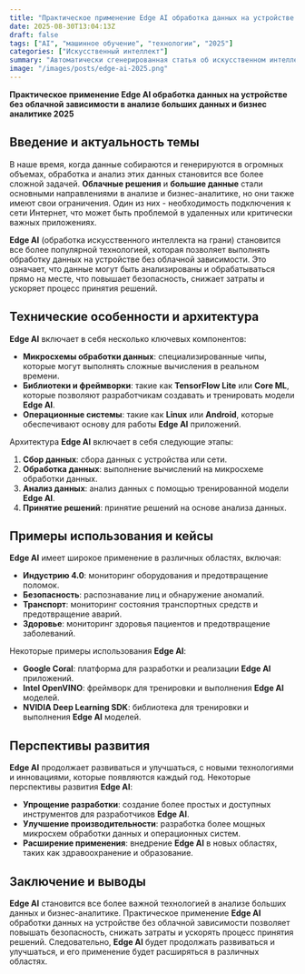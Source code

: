 ```yaml
---
title: "Практическое применение Edge AI обработка данных на устройстве без облачной зависимости в в анализе больших данных и бизнес аналитике 2025"
date: 2025-08-30T13:04:13Z
draft: false
tags: ["AI", "машинное обучение", "технологии", "2025"]
categories: ["Искусственный интеллект"]
summary: "Автоматически сгенерированная статья об искусственном интеллекте"
image: "/images/posts/edge-ai-2025.png"
---
```

**Практическое применение Edge AI обработка данных на устройстве без облачной зависимости в анализе больших данных и бизнес аналитике 2025**

## Введение и актуальность темы

В наше время, когда данные собираются и генерируются в огромных объемах, обработка и анализ этих данных становится все более сложной задачей. **Облачные решения** и **большие данные** стали основными направлениями в анализе и бизнес-аналитике, но они также имеют свои ограничения. Один из них - необходимость подключения к сети Интернет, что может быть проблемой в удаленных или критически важных приложениях.

**Edge AI** (обработка искусственного интеллекта на грани) становится все более популярной технологией, которая позволяет выполнять обработку данных на устройстве без облачной зависимости. Это означает, что данные могут быть анализированы и обрабатываться прямо на месте, что повышает безопасность, снижает затраты и ускоряет процесс принятия решений.

## Технические особенности и архитектура

**Edge AI** включает в себя несколько ключевых компонентов:

* **Микросхемы обработки данных**: специализированные чипы, которые могут выполнять сложные вычисления в реальном времени.
* **Библиотеки и фреймворки**: такие как **TensorFlow Lite** или **Core ML**, которые позволяют разработчикам создавать и тренировать модели **Edge AI**.
* **Операционные системы**: такие как **Linux** или **Android**, которые обеспечивают основу для работы **Edge AI** приложений.

Архитектура **Edge AI** включает в себя следующие этапы:

1. **Сбор данных**: сбора данных с устройства или сети.
2. **Обработка данных**: выполнение вычислений на микросхеме обработки данных.
3. **Анализ данных**: анализ данных с помощью тренированной модели **Edge AI**.
4. **Принятие решений**: принятие решений на основе анализа данных.

## Примеры использования и кейсы

**Edge AI** имеет широкое применение в различных областях, включая:

* **Индустрию 4.0**: мониторинг оборудования и предотвращение поломок.
* **Безопасность**: распознавание лиц и обнаружение аномалий.
* **Транспорт**: мониторинг состояния транспортных средств и предотвращение аварий.
* **Здоровье**: мониторинг здоровья пациентов и предотвращение заболеваний.

Некоторые примеры использования **Edge AI**:

* **Google Coral**: платформа для разработки и реализации **Edge AI** приложений.
* **Intel OpenVINO**: фреймворк для тренировки и выполнения **Edge AI** моделей.
* **NVIDIA Deep Learning SDK**: библиотека для тренировки и выполнения **Edge AI** моделей.

## Перспективы развития

**Edge AI** продолжает развиваться и улучшаться, с новыми технологиями и инновациями, которые появляются каждый год. Некоторые перспективы развития **Edge AI**:

* **Упрощение разработки**: создание более простых и доступных инструментов для разработчиков **Edge AI**.
* **Улучшение производительности**: разработка более мощных микросхем обработки данных и операционных систем.
* **Расширение применения**: внедрение **Edge AI** в новых областях, таких как здравоохранение и образование.

## Заключение и выводы

**Edge AI** становится все более важной технологией в анализе больших данных и бизнес-аналитике. Практическое применение **Edge AI** обработки данных на устройстве без облачной зависимости позволяет повышать безопасность, снижать затраты и ускорять процесс принятия решений. Следовательно, **Edge AI** будет продолжать развиваться и улучшаться, и его применение будет расширяться в различных областях.